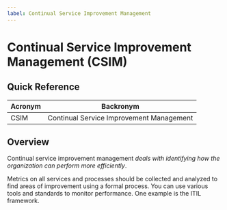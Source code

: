 ```yaml
---
label: Continual Service Improvement Management
---
```


# Continual Service Improvement Management (CSIM)

## Quick Reference

| Acronym | Backronym |
| - | - |
| CSIM | Continual Service Improvement Management |

## Overview

Continual service improvement management *deals with identifying how the organization can perform more efficiently*.

Metrics on all services and processes should be collected and analyzed to find areas of improvement using a formal process. You can use various tools and standards to monitor performance. One example is the ITIL framework.
